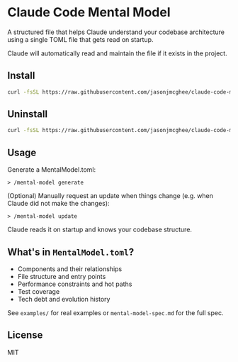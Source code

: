 # Claude Code Mental Model

A structured file that helps Claude understand your codebase architecture using a single TOML file that gets read on startup.

Claude will automatically read and maintain the file if it exists in the project.

## Install

```bash
curl -fsSL https://raw.githubusercontent.com/jasonjmcghee/claude-code-mental-model/main/install.sh | sh
```

## Uninstall

```bash
curl -fsSL https://raw.githubusercontent.com/jasonjmcghee/claude-code-mental-model/main/uninstall.sh | sh
```

## Usage

Generate a MentalModel.toml:
```
> /mental-model generate
```

(Optional) Manually request an update when things change (e.g. when Claude did not make the changes):
```
> /mental-model update
```

Claude reads it on startup and knows your codebase structure.

## What's in `MentalModel.toml`?

- Components and their relationships
- File structure and entry points
- Performance constraints and hot paths
- Test coverage
- Tech debt and evolution history

See `examples/` for real examples or `mental-model-spec.md` for the full spec.

## License

MIT
